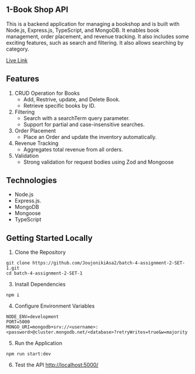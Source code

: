 ## 1-Book Shop API
This is a backend application for managing a bookshop and is built with Node.js, Express.js, TypeScript, and MongoDB. It enables book management, order placement, and revenue tracking. It also includes some exciting features, such as search and filtering. It also allows searching by category.

[Live Link](https://batch-4-assignment-2-set-1.vercel.app/)


## Features
1. CRUD Operation for Books
   - Add, Restrive, update, and Delete Book.
   - Retrieve specific books by ID.
2. Filtering
   - Search with a searchTerm query parameter.
   - Support for partial and case-insensitive searches. 
3. Order Placement
   - Place an Order and update the inventory automatically.
4. Revenue Tracking
   - Aggregates total revenue from all orders.
5. Validation
   - Strong validation for request bodies using Zod and Mongoose
  
## Technologies
- Node.js
- Express.js.
- MongoDB
- Mongoose
- TypeScript

## Getting Started Locally
1. Clone the Repository
```
git clone https://github.com/JoujonikiAsa2/batch-4-assignment-2-SET-1.git
cd batch-4-assignment-2-SET-1
```

3. Install Dependencies
```
npm i
```
4. Configure Environment Variables
```
NODE_ENV=development
PORT=5000
MONGO_URI=mongodb+srv://<username>:<password>@cluster.mongodb.net/<database>?retryWrites=true&w=majority
```
5. Run the Application
```
npm run start:dev
```
6. Test the API
[http://localhost:5000/](http://localhost:5000/)

